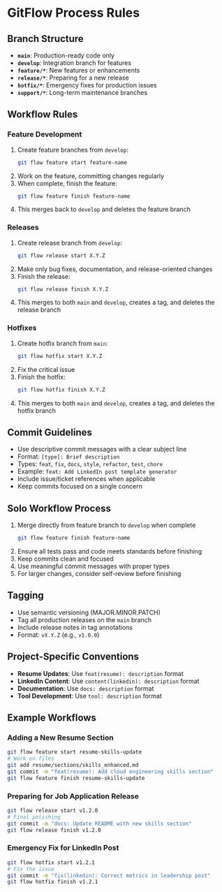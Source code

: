 # GitFlow Process Rules

## Branch Structure

- **`main`**: Production-ready code only
- **`develop`**: Integration branch for features
- **`feature/*`**: New features or enhancements
- **`release/*`**: Preparing for a new release
- **`hotfix/*`**: Emergency fixes for production issues
- **`support/*`**: Long-term maintenance branches

## Workflow Rules

### Feature Development
1. Create feature branches from `develop`:
   ```bash
   git flow feature start feature-name
   ```
2. Work on the feature, committing changes regularly
3. When complete, finish the feature:
   ```bash
   git flow feature finish feature-name
   ```
4. This merges back to `develop` and deletes the feature branch

### Releases
1. Create release branch from `develop`:
   ```bash
   git flow release start X.Y.Z
   ```
2. Make only bug fixes, documentation, and release-oriented changes
3. Finish the release:
   ```bash
   git flow release finish X.Y.Z
   ```
4. This merges to both `main` and `develop`, creates a tag, and deletes the release branch

### Hotfixes
1. Create hotfix branch from `main`:
   ```bash
   git flow hotfix start X.Y.Z
   ```
2. Fix the critical issue
3. Finish the hotfix:
   ```bash
   git flow hotfix finish X.Y.Z
   ```
4. This merges to both `main` and `develop`, creates a tag, and deletes the hotfix branch

## Commit Guidelines

- Use descriptive commit messages with a clear subject line
- Format: `[type]: Brief description`
- Types: `feat`, `fix`, `docs`, `style`, `refactor`, `test`, `chore`
- Example: `feat: Add LinkedIn post template generator`
- Include issue/ticket references when applicable
- Keep commits focused on a single concern

## Solo Workflow Process

1. Merge directly from feature branch to `develop` when complete
   ```bash
   git flow feature finish feature-name
   ```
2. Ensure all tests pass and code meets standards before finishing
3. Keep commits clean and focused 
4. Use meaningful commit messages with proper types
5. For larger changes, consider self-review before finishing

## Tagging

- Use semantic versioning (MAJOR.MINOR.PATCH)
- Tag all production releases on the `main` branch
- Include release notes in tag annotations
- Format: `vX.Y.Z` (e.g., `v1.0.0`)

## Project-Specific Conventions

- **Resume Updates**: Use `feat(resume): description` format
- **LinkedIn Content**: Use `content(linkedin): description` format
- **Documentation**: Use `docs: description` format
- **Tool Development**: Use `tool: description` format

## Example Workflows

### Adding a New Resume Section
```bash
git flow feature start resume-skills-update
# Work on files
git add resume/sections/skills_enhanced.md
git commit -m "feat(resume): Add cloud engineering skills section"
git flow feature finish resume-skills-update
```

### Preparing for Job Application Release
```bash
git flow release start v1.2.0
# Final polishing
git commit -m "docs: Update README with new skills section"
git flow release finish v1.2.0
```

### Emergency Fix for LinkedIn Post
```bash
git flow hotfix start v1.2.1
# Fix the issue
git commit -m "fix(linkedin): Correct metrics in leadership post"
git flow hotfix finish v1.2.1
```